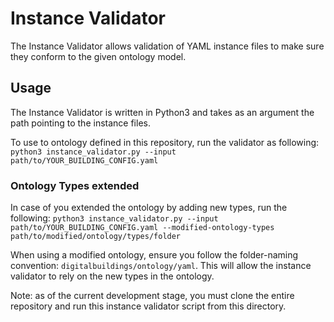 # Instance Validator

The Instance Validator allows validation of YAML instance files to make sure they conform to the given ontology model.

## Usage
The Instance Validator is written in Python3 and takes as an argument the path pointing to the instance files.

To use to ontology defined in this repository, run the validator as following: `python3 instance_validator.py --input path/to/YOUR_BUILDING_CONFIG.yaml`

### Ontology Types extended
In case of you extended the ontology by adding new types, run the following: `python3 instance_validator.py --input path/to/YOUR_BUILDING_CONFIG.yaml --modified-ontology-types path/to/modified/ontology/types/folder`

When using a modified ontology, ensure you follow the folder-naming convention: `digitalbuildings/ontology/yaml`. This will allow the instance validator to rely on the new types in the ontology.

Note: as of the current development stage, you must clone the entire repository and run this instance validator script from this directory.
